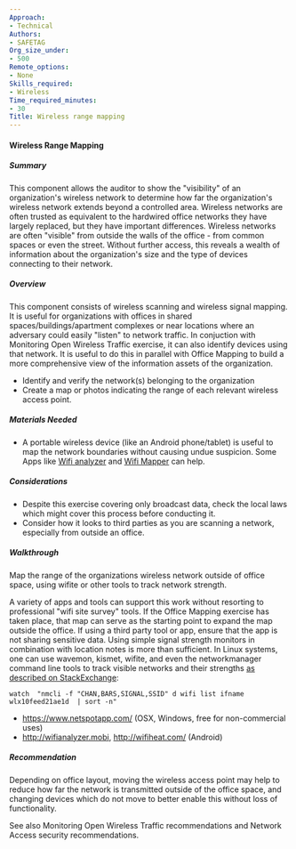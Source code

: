 ```yaml
---
Approach:
- Technical
Authors:
- SAFETAG
Org_size_under:
- 500
Remote_options:
- None
Skills_required:
- Wireless
Time_required_minutes:
- 30
Title: Wireless range mapping
---
```


#### Wireless Range Mapping

##### Summary
This component allows the auditor to show the "visibility" of an organization's wireless network to determine how far the organization's wireless network extends beyond a controlled area. Wireless networks are often trusted as equivalent to the hardwired office networks they have largely replaced, but they have important differences. Wireless networks are often "visible" from outside the walls of the office - from common spaces or even the street. Without further access, this reveals a wealth of information about the organization's size and the type of devices connecting to their network.

##### Overview
This component consists of wireless scanning and wireless signal mapping.  It is useful for organizations with offices in shared spaces/buildings/apartment complexes or near locations where an adversary could easily "listen" to network traffic. In conjuction with Monitoring Open Wireless Traffic exercise, it can also identify devices using that network. It is useful to do this in parallel with Office Mapping to build a more comprehensive view of the information assets of the organization.

* Identify and verify the network(s) belonging to the organization
* Create a map or photos indicating the range of each relevant wireless access point.

##### Materials Needed

* A portable wireless device (like an Android phone/tablet) is useful to map the network boundaries without causing undue suspicion. Some Apps like [Wifi analyzer](https://play.google.com/store/apps/details?id=cz.webprovider.wifianalyzer) and [Wifi Mapper](https://play.google.com/store/apps/details?id=com.osiris_mobile.wifimapper&hl=en) can help.

##### Considerations

* Despite this exercise covering only broadcast data, check the local laws which might cover this process before conducting it.
* Consider how it looks to third parties as you are scanning a network, especially from outside an office.

##### Walkthrough

Map the range of the organizations wireless network outside of office space, using wifite or other tools to track network strength.

A variety of apps and tools can support this work without resorting to professional "wifi site survey" tools. If the Office Mapping exercise has taken place, that map can serve as the starting point to expand the map outside the office. If using a third party tool or app, ensure that the app is not sharing sensitive data.  Using simple signal strength monitors in combination with location notes is more than sufficient. In Linux systems, one can use wavemon, kismet, wifite, and even the networkmanager command line tools to track visible networks and their strengths [as described on StackExchange](https://askubuntu.com/questions/237777/is-there-a-tool-like-wifi-analyzer-for-ubuntu):

```
watch  "nmcli -f "CHAN,BARS,SIGNAL,SSID" d wifi list ifname wlx10feed21ae1d  | sort -n"
```

* https://www.netspotapp.com/ (OSX, Windows, free for non-commercial uses)
* http://wifianalyzer.mobi,  http://wifiheat.com/ (Android)

##### Recommendation

Depending on office layout, moving the wireless access point may help to reduce how far the network is transmitted outside of the office space, and changing devices which do not move to better enable this without loss of functionality.

See also Monitoring Open Wireless Traffic recommendations and Network Access security recommendations.